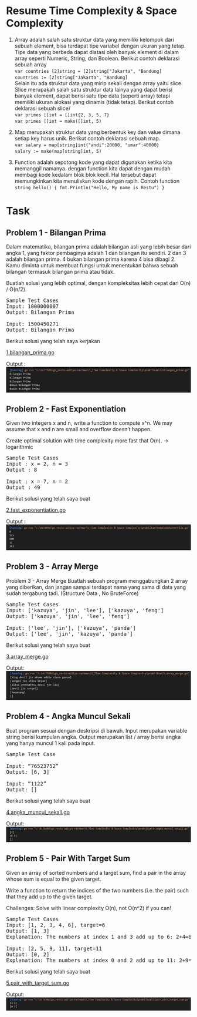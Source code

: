 # Resume Time Complexity & Space Complexity

1. Array adalah salah satu struktur data yang memiliki kelompok dari sebuah element, bisa terdapat tipe variabel dengan ukuran yang tetap. Tipe data yang berbeda dapat diatasi oleh banyak element di dalam array seperti Numeric, String, dan Boolean. Berikut contoh deklarasi sebuah array <br>
`var countries [2]string = [2]string["Jakarta", "Bandung]`<br>
`countries := [2]string["Jakarta", "Bandung]`<br>
Selain itu ada struktur data yang mirip sekali dengan array yaitu slice. Slice merupakah salah satu struktur data lainya yang dapat berisi banyak element, dapat berisi satu tipe data (seperti array) tetapi memiliki ukuran alokasi yang dinamis (tidak tetap). Berikut contoh deklarasi sebuah slice/<br>
`var primes []int = []int{2, 3, 5, 7}`<br>
`var primes []int = make([]int, 5)`<br>

3. Map merupakah struktur data yang berbentuk key dan value dimana setiap key harus unik. Berikut contoh deklarasi sebuah map.<br>
`var salary = map[string]int{"andi":20000, "umar":40000}`<br>
`salary := make(map[string]int, 5)`

4. Function adalah sepotong kode yang dapat digunakan ketika kita memanggil namanya. dengan function kita dapat dengan mudah membagi kode kedalam blok blok kecil. Hal tersebut dapat memungkinkan kita menuliskan kode dengan rapih.
Contoh function <br>
`string hello() {
    fmt.Println("Hello, My name is Restu")
}`<br>

# Task
## Problem 1 - Bilangan Prima
Dalam matematika, bilangan prima adalah bilangan asli yang lebih besar dari angka 1, yang faktor pembaginya adalah 1 dan bilangan itu sendiri. 2 dan 3 adalah bilangan prima. 4 bukan bilangan prima karena 4 bisa dibagi 2. Kamu diminta untuk membuat fungsi untuk menentukan bahwa sebuah bilangan termasuk bilangan prima atau tidak.

Buatlah solusi yang lebih optimal, dengan kompleksitas lebih cepat dari O(n) / O(n/2).
<pre>
Sample Test Cases
Input: 1000000007
Output: Bilangan Prima

Input: 1500450271
Output: Bilangan Prima
</pre>
Berikut solusi yang telah saya kerjakan 

[1.bilangan_prima.go](./praktikum/1.bilangan_prima.go)

Output :
![problem1](./screenshots/problem1.png)

## Problem 2 - Fast Exponentiation
Given two integers x and n, write a function to compute x^n. We may assume that x and n are small and overflow doesn’t happen.

Create optimal solution with time complexity more fast that O(n). -> logarithmic
<pre>
Sample Test Cases
Input : x = 2, n = 3
Output : 8

Input : x = 7, n = 2
Output : 49
</pre>
Berikut solusi yang telah saya buat 

[2.fast_exponentiation.go](./praktikum/2.fast_exponentiation.go)

Output :
![problem2](./screenshots/problem2.png)

## Problem 3 - Array Merge
Problem 3 - Array Merge
Buatlah sebuah program menggabungkan 2 array yang diberikan, dan jangan sampai terdapat nama yang sama di data yang sudah tergabung tadi. (Structure Data , No BruteForce)
<pre>
Sample Test Cases
Input: ['kazuya', 'jin', 'lee'], ['kazuya', 'feng']
Output: ['kazuya', 'jin', 'lee', 'feng']

Input: ['lee', 'jin'], ['kazuya', 'panda']
Output: ['lee', 'jin', 'kazuya', 'panda']
</pre>

Berikut solusi yang telah saya buat 

[3.array_merge.go](./praktikum/3.array_merge.go)

Output: 
![problem3](./screenshots/problem3.png)

## Problem 4 - Angka Muncul Sekali

Buat program sesuai dengan deskripsi di bawah. Input merupakan variable string berisi kumpulan angka. Output merupakan list / array berisi angka yang hanya muncul 1 kali pada input.
<pre>
Sample Test Case

Input: “76523752”
Output: [6, 3]

Input: “1122”
Output: []
</pre>

Berikut solusi yang telah saya buat

[4.angka_muncul_sekali.go](./praktikum/4.angka_muncul_sekali.go)

Output:
![problem4.go](./screenshots/problem4.png)

## Problem 5 - Pair With Target Sum
Given an array of sorted numbers and a target sum, find a pair in the array whose sum is equal to the given target.

Write a function to return the indices of the two numbers (i.e. the pair) such that they add up to the given target.

Challenges:
Solve with linear complexity O(n), not O(n^2) if you can!
<pre>
Sample Test Cases
Input: [1, 2, 3, 4, 6], target=6
Output: [1, 3]
Explanation: The numbers at index 1 and 3 add up to 6: 2+4=6

Input: [2, 5, 9, 11], target=11
Output: [0, 2]
Explanation: The numbers at index 0 and 2 add up to 11: 2+9=11
</pre>

Berikut solusi yang telah saya buat 

[5.pair_with_target_sum.go](./praktikum/5.pair_with_target_sum.go)

Output:
![problem5](./screenshots/problem5.png)